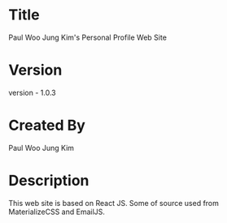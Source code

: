 # Title

Paul Woo Jung Kim's Personal Profile Web Site

# Version

version - 1.0.3

# Created By

Paul Woo Jung Kim

# Description

This web site is based on React JS.
Some of source used from MaterializeCSS and EmailJS.
